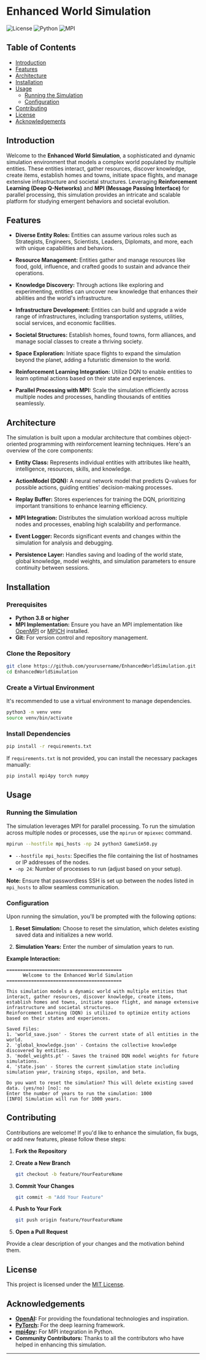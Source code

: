 # Enhanced World Simulation

![License](https://img.shields.io/github/license/yourusername/EnhancedWorldSimulation)
![Python](https://img.shields.io/badge/Python-3.8%2B-blue.svg)
![MPI](https://img.shields.io/badge/MPI-Implemented-brightgreen.svg)

## Table of Contents

- [Introduction](#introduction)
- [Features](#features)
- [Architecture](#architecture)
- [Installation](#installation)
- [Usage](#usage)
  - [Running the Simulation](#running-the-simulation)
  - [Configuration](#configuration)
- [Contributing](#contributing)
- [License](#license)
- [Acknowledgements](#acknowledgements)

## Introduction

Welcome to the **Enhanced World Simulation**, a sophisticated and dynamic simulation environment that models a complex world populated by multiple entities. These entities interact, gather resources, discover knowledge, create items, establish homes and towns, initiate space flights, and manage extensive infrastructure and societal structures. Leveraging **Reinforcement Learning (Deep Q-Networks)** and **MPI (Message Passing Interface)** for parallel processing, this simulation provides an intricate and scalable platform for studying emergent behaviors and societal evolution.

## Features

- **Diverse Entity Roles:** Entities can assume various roles such as Strategists, Engineers, Scientists, Leaders, Diplomats, and more, each with unique capabilities and behaviors.
  
- **Resource Management:** Entities gather and manage resources like food, gold, influence, and crafted goods to sustain and advance their operations.
  
- **Knowledge Discovery:** Through actions like exploring and experimenting, entities can uncover new knowledge that enhances their abilities and the world's infrastructure.
  
- **Infrastructure Development:** Entities can build and upgrade a wide range of infrastructures, including transportation systems, utilities, social services, and economic facilities.
  
- **Societal Structures:** Establish homes, found towns, form alliances, and manage social classes to create a thriving society.
  
- **Space Exploration:** Initiate space flights to expand the simulation beyond the planet, adding a futuristic dimension to the world.
  
- **Reinforcement Learning Integration:** Utilize DQN to enable entities to learn optimal actions based on their state and experiences.
  
- **Parallel Processing with MPI:** Scale the simulation efficiently across multiple nodes and processes, handling thousands of entities seamlessly.

## Architecture

The simulation is built upon a modular architecture that combines object-oriented programming with reinforcement learning techniques. Here's an overview of the core components:

- **Entity Class:** Represents individual entities with attributes like health, intelligence, resources, skills, and knowledge.
  
- **ActionModel (DQN):** A neural network model that predicts Q-values for possible actions, guiding entities' decision-making processes.
  
- **Replay Buffer:** Stores experiences for training the DQN, prioritizing important transitions to enhance learning efficiency.
  
- **MPI Integration:** Distributes the simulation workload across multiple nodes and processes, enabling high scalability and performance.
  
- **Event Logger:** Records significant events and changes within the simulation for analysis and debugging.
  
- **Persistence Layer:** Handles saving and loading of the world state, global knowledge, model weights, and simulation parameters to ensure continuity between sessions.

## Installation

### Prerequisites

- **Python 3.8 or higher**
- **MPI Implementation:** Ensure you have an MPI implementation like [OpenMPI](https://www.open-mpi.org/) or [MPICH](https://www.mpich.org/) installed.
- **Git:** For version control and repository management.

### Clone the Repository

```bash
git clone https://github.com/yourusername/EnhancedWorldSimulation.git
cd EnhancedWorldSimulation
```

### Create a Virtual Environment

It's recommended to use a virtual environment to manage dependencies.

```bash
python3 -m venv venv
source venv/bin/activate
```

### Install Dependencies

```bash
pip install -r requirements.txt
```

If `requirements.txt` is not provided, you can install the necessary packages manually:

```bash
pip install mpi4py torch numpy
```

## Usage

### Running the Simulation

The simulation leverages MPI for parallel processing. To run the simulation across multiple nodes or processes, use the `mpirun` or `mpiexec` command.

```bash
mpirun --hostfile mpi_hosts -np 24 python3 GameSim50.py
```

- `--hostfile mpi_hosts`: Specifies the file containing the list of hostnames or IP addresses of the nodes.
- `-np 24`: Number of processes to run (adjust based on your setup).

**Note:** Ensure that passwordless SSH is set up between the nodes listed in `mpi_hosts` to allow seamless communication.

### Configuration

Upon running the simulation, you'll be prompted with the following options:

1. **Reset Simulation:** Choose to reset the simulation, which deletes existing saved data and initializes a new world.
   
2. **Simulation Years:** Enter the number of simulation years to run.

**Example Interaction:**

```plaintext
==========================================
      Welcome to the Enhanced World Simulation
==========================================

This simulation models a dynamic world with multiple entities that interact, gather resources, discover knowledge, create items,
establish homes and towns, initiate space flight, and manage extensive infrastructure and societal structures.
Reinforcement Learning (DQN) is utilized to optimize entity actions based on their states and experiences.

Saved Files:
1. 'world_save.json' - Stores the current state of all entities in the world.
2. 'global_knowledge.json' - Contains the collective knowledge discovered by entities.
3. 'model_weights.pt' - Saves the trained DQN model weights for future simulations.
4. 'state.json' - Stores the current simulation state including simulation year, training steps, epsilon, and beta.

Do you want to reset the simulation? This will delete existing saved data. (yes/no) [no]: no
Enter the number of years to run the simulation: 1000
[INFO] Simulation will run for 1000 years.
```

## Contributing

Contributions are welcome! If you'd like to enhance the simulation, fix bugs, or add new features, please follow these steps:

1. **Fork the Repository**

2. **Create a New Branch**

   ```bash
   git checkout -b feature/YourFeatureName
   ```

3. **Commit Your Changes**

   ```bash
   git commit -m "Add Your Feature"
   ```

4. **Push to Your Fork**

   ```bash
   git push origin feature/YourFeatureName
   ```

5. **Open a Pull Request**

Provide a clear description of your changes and the motivation behind them.

## License

This project is licensed under the [MIT License](LICENSE).

## Acknowledgements

- **[OpenAI](https://www.openai.com/):** For providing the foundational technologies and inspiration.
- **[PyTorch](https://pytorch.org/):** For the deep learning framework.
- **[mpi4py](https://mpi4py.readthedocs.io/en/stable/):** For MPI integration in Python.
- **Community Contributors:** Thanks to all the contributors who have helped in enhancing this simulation.

---
